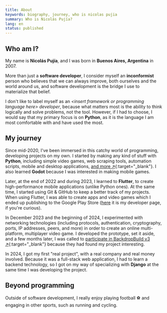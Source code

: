 ```yaml
---
title: About
keywords: biography, journey, who is nicolas pujia
summary: Who is Nicolás Pujía?
lang: en
status: published
---
```


## Who am I?

My name is **Nicolás Pujía**, and I was born in **Buenos Aires, Argentina** in 2007.

More than just a **software developer**, I consider myself an **inconformist** person who believes that we can always improve, both ourselves and the world around us, and software development is the bridge I use to materialize that belief.

I don't like to label myself as an *<insert framework or programming language here\> developer*, because what matters most is the ability to think logically and solve problems, not the tool. However, if I had to choose, I would say that my primary focus is on **Python**, as it is the language I am most comfortable with and have used the most.

## My journey

Since mid-2020, I've been immersed in this catchy world of programming, developing projects on my own. I started by making any kind of stuff with **Python**, including simple video games, web scraping tools, automation scripts, mobile and desktop applications, [and more ↗](https://github.com/nicopujia/old_projects){:target="_blank"}. I also learned **Godot** because I was interested in making mobile games.

Later, at the end of 2022 and during 2023, I learned to **Flutter**, to create high-performance mobile applications (unlike Python ones). At the same time, I started using Git & GitHub to keep a better track of my projects. When using Flutter, I was able to create apps and video games which I ended up publishing to the Google Play Store ([here](https://play.google.com/store/apps/dev?id=8059097220194731179) it is my developer page, if you're curious).

In December 2023 and the beginning of 2024, I experimented with networking technologies (including protocols, authentication, cryptography, ports, IP addresses, peers, and more) in order to create an online multi-platform, multiplayer video game. I developed the prototype, set it aside, and a few months later, I was called to [participate in BackdropBuild v3 ↗](https://backdropbuild.com/builds/v3/biome-fighters){:target="_blank"} because they had found my project interesting.

In 2024, I got my first "real project", with a real company and real money involved. Because it was a full-stack web application, I had to learn a backend technology, so I got on my way of specializing with **Django** at the same time I was developing the project.

## Beyond programming

Outside of software development, I really enjoy playing football ⚽ and engaging in other sports, such as running and cycling.
